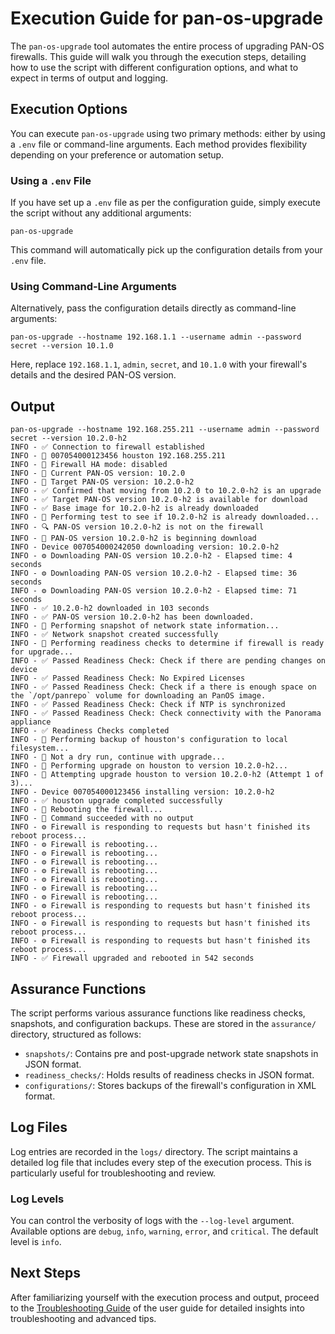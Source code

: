 # Execution Guide for pan-os-upgrade

The `pan-os-upgrade` tool automates the entire process of upgrading PAN-OS firewalls. This guide will walk you through the execution steps, detailing how to use the script with different configuration options, and what to expect in terms of output and logging.

## Execution Options

You can execute `pan-os-upgrade` using two primary methods: either by using a `.env` file or command-line arguments. Each method provides flexibility depending on your preference or automation setup.

### Using a `.env` File

If you have set up a `.env` file as per the configuration guide, simply execute the script without any additional arguments:

<div class="termy">

```console
pan-os-upgrade
```

</div>

This command will automatically pick up the configuration details from your `.env` file.

### Using Command-Line Arguments

Alternatively, pass the configuration details directly as command-line arguments:

<div class="termy">

```console
pan-os-upgrade --hostname 192.168.1.1 --username admin --password secret --version 10.1.0
```

</div>

Here, replace `192.168.1.1`, `admin`, `secret`, and `10.1.0` with your firewall's details and the desired PAN-OS version.

## Output

<div class="termy">

```console
pan-os-upgrade --hostname 192.168.255.211 --username admin --password secret --version 10.2.0-h2
INFO - ✅ Connection to firewall established
INFO - 📝 007054000123456 houston 192.168.255.211
INFO - 📝 Firewall HA mode: disabled
INFO - 📝 Current PAN-OS version: 10.2.0
INFO - 📝 Target PAN-OS version: 10.2.0-h2
INFO - ✅ Confirmed that moving from 10.2.0 to 10.2.0-h2 is an upgrade
INFO - ✅ Target PAN-OS version 10.2.0-h2 is available for download
INFO - ✅ Base image for 10.2.0-h2 is already downloaded
INFO - 🚀 Performing test to see if 10.2.0-h2 is already downloaded...
INFO - 🔍 PAN-OS version 10.2.0-h2 is not on the firewall
INFO - 🚀 PAN-OS version 10.2.0-h2 is beginning download
INFO - Device 007054000242050 downloading version: 10.2.0-h2
INFO - ⚙️ Downloading PAN-OS version 10.2.0-h2 - Elapsed time: 4 seconds
INFO - ⚙️ Downloading PAN-OS version 10.2.0-h2 - Elapsed time: 36 seconds
INFO - ⚙️ Downloading PAN-OS version 10.2.0-h2 - Elapsed time: 71 seconds
INFO - ✅ 10.2.0-h2 downloaded in 103 seconds
INFO - ✅ PAN-OS version 10.2.0-h2 has been downloaded.
INFO - 🚀 Performing snapshot of network state information...
INFO - ✅ Network snapshot created successfully
INFO - 🚀 Performing readiness checks to determine if firewall is ready for upgrade...
INFO - ✅ Passed Readiness Check: Check if there are pending changes on device
INFO - ✅ Passed Readiness Check: No Expired Licenses
INFO - ✅ Passed Readiness Check: Check if a there is enough space on the `/opt/panrepo` volume for downloading an PanOS image.
INFO - ✅ Passed Readiness Check: Check if NTP is synchronized
INFO - ✅ Passed Readiness Check: Check connectivity with the Panorama appliance
INFO - ✅ Readiness Checks completed
INFO - 🚀 Performing backup of houston's configuration to local filesystem...
INFO - 🚀 Not a dry run, continue with upgrade...
INFO - 🚀 Performing upgrade on houston to version 10.2.0-h2...
INFO - 🚀 Attempting upgrade houston to version 10.2.0-h2 (Attempt 1 of 3)...
INFO - Device 007054000123456 installing version: 10.2.0-h2
INFO - ✅ houston upgrade completed successfully
INFO - 🚀 Rebooting the firewall...
INFO - 📝 Command succeeded with no output
INFO - ⚙️ Firewall is responding to requests but hasn't finished its reboot process...
INFO - ⚙️ Firewall is rebooting...
INFO - ⚙️ Firewall is rebooting...
INFO - ⚙️ Firewall is rebooting...
INFO - ⚙️ Firewall is rebooting...
INFO - ⚙️ Firewall is rebooting...
INFO - ⚙️ Firewall is rebooting...
INFO - ⚙️ Firewall is rebooting...
INFO - ⚙️ Firewall is responding to requests but hasn't finished its reboot process...
INFO - ⚙️ Firewall is responding to requests but hasn't finished its reboot process...
INFO - ⚙️ Firewall is responding to requests but hasn't finished its reboot process...
INFO - ✅ Firewall upgraded and rebooted in 542 seconds
```

</div>

## Assurance Functions

The script performs various assurance functions like readiness checks, snapshots, and configuration backups. These are stored in the `assurance/` directory, structured as follows:

- `snapshots/`: Contains pre and post-upgrade network state snapshots in JSON format.
- `readiness_checks/`: Holds results of readiness checks in JSON format.
- `configurations/`: Stores backups of the firewall's configuration in XML format.

## Log Files

Log entries are recorded in the `logs/` directory. The script maintains a detailed log file that includes every step of the execution process. This is particularly useful for troubleshooting and review.

### Log Levels

You can control the verbosity of logs with the `--log-level` argument. Available options are `debug`, `info`, `warning`, `error`, and `critical`. The default level is `info`.

## Next Steps

After familiarizing yourself with the execution process and output, proceed to the [Troubleshooting Guide](troubleshooting.md) of the user guide for detailed insights into troubleshooting and advanced tips.
